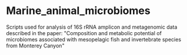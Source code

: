 # Marine_animal_microbiomes

Scripts used for analysis of 16S rRNA amplicon and metagenomic data described in the paper: "Composition and metabolic potential of microbiomes associated with mesopelagic fish and invertebrate species from Monterey Canyon"
